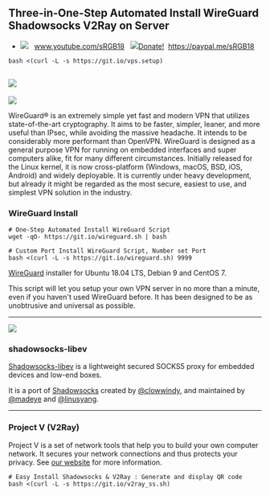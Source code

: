 ## Three-in-One-Step Automated Install WireGuard Shadowsocks V2Ray on Server
- [![](https://raw.githubusercontent.com/hongwenjun/vps_setup/master/img/youtube.png)](https://www.youtube.com/sRGB18/videos) &nbsp;&nbsp;www.youtube.com/sRGB18 &nbsp;&nbsp;[![](https://raw.githubusercontent.com/hongwenjun/vps_setup/master/img/paypal.png)Donate!](https://paypal.me/sRGB18)&nbsp;&nbsp;https://paypal.me/sRGB18

```
bash <(curl -L -s https://git.io/vps.setup)
```
![](https://raw.githubusercontent.com/hongwenjun/vps_setup/master/img/vps.english.png)
------

![](https://www.wireguard.com/img/wireguard.svg)

WireGuard® is an extremely simple yet fast and modern VPN that utilizes state-of-the-art cryptography. It aims to be faster, simpler, leaner, and more useful than IPsec, while avoiding the massive headache. It intends to be considerably more performant than OpenVPN. WireGuard is designed as a general purpose VPN for running on embedded interfaces and super computers alike, fit for many different circumstances. Initially released for the Linux kernel, it is now cross-platform (Windows, macOS, BSD, iOS, Android) and widely deployable. It is currently under heavy development, but already it might be regarded as the most secure, easiest to use, and simplest VPN solution in the industry.

### WireGuard Install

```
# One-Step Automated Install WireGuard Script
wget -qO- https://git.io/wireguard.sh | bash

# Custom Port Install WireGuard Script, Number set Port
bash <(curl -L -s https://git.io/wireguard.sh) 9999
```

[WireGuard](https://www.wireguard.com) installer for Ubuntu 18.04 LTS, Debian 9 and CentOS 7.

This script will let you setup your own VPN server in no more than a minute, even if you haven't used WireGuard before. It has been designed to be as unobtrusive and universal as possible.

------

![](https://github.com/teddysun/shadowsocks_install/raw/master/shadowsocks.png)
### shadowsocks-libev

[Shadowsocks-libev](https://shadowsocks.org) is a lightweight secured SOCKS5
proxy for embedded devices and low-end boxes.

It is a port of [Shadowsocks](https://github.com/shadowsocks/shadowsocks)
created by [@clowwindy](https://github.com/clowwindy), and maintained by
[@madeye](https://github.com/madeye) and [@linusyang](https://github.com/linusyang).

------
### Project V  (V2Ray)
Project V is a set of network tools that help you to build your own computer network. It secures your network connections and thus protects your privacy. See [our website](https://www.v2ray.com/) for more information.

```
# Easy Install Shadowsocks & V2Ray : Generate and display QR code
bash <(curl -L -s https://git.io/v2ray_ss.sh)
```
